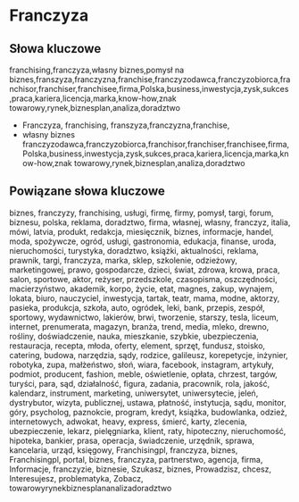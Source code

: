 # Franczyza

## Słowa kluczowe

franchising,franczyza,własny biznes,pomysł na biznes,franszyza,franczyzna,franchise,franczyzodawca,franczyzobiorca,franchisor,franchiser,franchisee,firma,Polska,business,inwestycja,zysk,sukces,praca,kariera,licencja,marka,know-how,znak towarowy,rynek,biznesplan,analiza,doradztwo

+ Franczyza, franchising, franszyza,franczyzna,franchise,
+ własny biznes
franczyzodawca,franczyzobiorca,franchisor,franchiser,franchisee,firma,Polska,business,inwestycja,zysk,sukces,praca,kariera,licencja,marka,know-how,znak towarowy,rynek,biznesplan,analiza,doradztwo

## Powiązane słowa kluczowe
biznes, franczyzy, franchising, usługi, firmę, firmy, pomysł, targi, forum, biznesu, polska, reklama, doradztwo, firma, własnej, własny, franczyz, italia, mówi, latvia, produkt, redakcja, miesięcznik, biznes, informacje, handel, moda, spożywcze, ogród, usługi, gastronomia, edukacja, finanse, uroda, nieruchomości, turystyka, doradztwo, książki, aktualności, reklama, prawnik, targi, franczyza, marka, sklep, szkolenie, odzieżowy, marketingowej, prawo, gospodarcze, dzieci, świat, zdrowa, krowa, praca, salon, sportowe, aktor, reżyser, przedszkole, czasopisma, oszczędności, macierzyństwo, akademik, korpo, życie, etat, magnes, zakup, wynajem, lokata, biuro, nauczyciel, inwestycja, tartak, teatr, mama, modne, aktorzy, pasieka, produkcja, szkoła, auto, ogródek, leki, bank, przepis, zespół, sportowy, wydawnictwo, lakierów, brwi, tworzenie, starszy, tesla, liceum, internet, prenumerata, magazyn, branża, trend, media, mleko, drewno, rośliny, doświadczenie, nauka, mieszkanie, szybkie, ubezpieczenia, restauracja, recepta, młoda, oferty, element, sprzęt, fundusz, stoisko, catering, budowa, narzędzia, sądy, rodzice, galileusz, korepetycje, inżynier, robotyka, zupa, małżeństwo, słoń, wiara, facebook, instagram, artykuły, podmiot, producent, fashion, meble, oświetlenie, opłata, chrzest, targów, turyści, para, sąd, działalność, figura, zadania, pracownik, rola, jakość, kalendarz, instrument, marketing, uniwersytet, uniwersytecie, jeleń, dystrybutor, wizyta, publicznej, ustawa, płatność, instytucja, sądu, monitor, góry, psycholog, paznokcie, program, kredyt, książka, budowlanka, odzież, internetowych, adwokat, heavy, express, śmierć, karty, zlecenia, ubezpieczenie, lekarz, pielęgniarka, klient, raty, hipoteczny, nieruchomość, hipoteka, bankier, prasa, operacja, świadczenie, urzędnik, sprawa, kancelaria, urząd, księgowy, Franchisingpl, franczyza, biznes, Franchisingpl, portal, biznes, franczyza, partnerstwo, agencja, firma, Informacje, franczyzie, biznesie, Szukasz, biznes, Prowadzisz, chcesz, Interesujesz, problematyka, Zobacz, towarowyrynekbiznesplananalizadoradztwo
